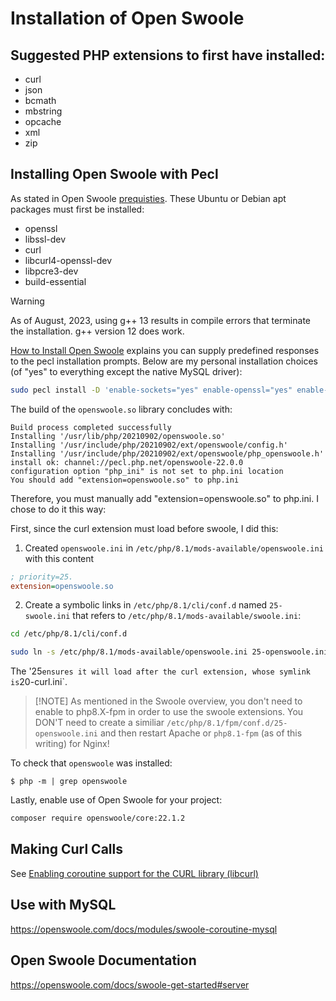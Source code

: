 # Installation of Open Swoole

## Suggested PHP extensions to first have installed:

- curl
- json
- bcmath
- mbstring
- opcache
- xml
- zip

## Installing Open Swoole with Pecl

As stated in Open Swoole [prequisties](https://openswoole.com/docs/get-started/prerequisites). These Ubuntu or Debian apt packages must first be installed:

- openssl
- libssl-dev
- curl
- libcurl4-openssl-dev
- libpcre3-dev
- build-essential

> [!WARNING]
> As of August, 2023, using g++ 13 results in compile errors that terminate the installation. g++ version 12 does work.

[How to Install Open Swoole](https://openswoole.com/docs/get-started/installation) explains you can supply predefined responses to the pecl installation
prompts. Below are my personal installation choices (of "yes" to everything except the native MySQL driver):

```bash
sudo pecl install -D 'enable-sockets="yes" enable-openssl="yes" enable-http2="yes" enable-mysqlnd="no" enable-hook-curl="yes" enable-cares="yes" with-postgres="no"' openswoole
```

The build of the `openswoole.so` library concludes with:

```
Build process completed successfully
Installing '/usr/lib/php/20210902/openswoole.so'
Installing '/usr/include/php/20210902/ext/openswoole/config.h'
Installing '/usr/include/php/20210902/ext/openswoole/php_openswoole.h'
install ok: channel://pecl.php.net/openswoole-22.0.0
configuration option "php_ini" is not set to php.ini location
You should add "extension=openswoole.so" to php.ini
```

Therefore, you must manually add "extension=openswoole.so" to php.ini. I chose to do it this way:

First, since the curl extension must load before swoole, I did this:

1. Created `openswoole.ini` in `/etc/php/8.1/mods-available/openswoole.ini` with this content

```ini
; priority=25.
extension=openswoole.so
```

2. Create a symbolic links in `/etc/php/8.1/cli/conf.d`  named `25-swoole.ini` that refers to
`/etc/php/8.1/mods-available/swoole.ini`:

```bash
cd /etc/php/8.1/cli/conf.d

sudo ln -s /etc/php/8.1/mods-available/openswoole.ini 25-openswoole.ini
```
The '25` ensures it will load after the curl extension, whose symlink is `20-curl.ini`.

> [!NOTE] As mentioned in the Swoole overview, you don't need to enable to php8.X-fpm in order to use the swoole extensions. You DON'T
> need to create a similiar `/etc/php/8.1/fpm/conf.d/25-openswoole.ini` and then restart Apache or `php8.1-fpm` (as of this writing) for Nginx!

To check that `openswoole` was installed:

```
$ php -m | grep openswoole
```

Lastly, enable use of Open Swoole for your project:

```bash
composer require openswoole/core:22.1.2
```

## Making Curl Calls

See [Enabling coroutine support for the CURL library (libcurl)](https://openswoole.com/docs/runtime-hooks/swoole-hook-native-curl)

## Use with MySQL

<https://openswoole.com/docs/modules/swoole-coroutine-mysql>

## Open Swoole Documentation

<https://openswoole.com/docs/swoole-get-started#server>
